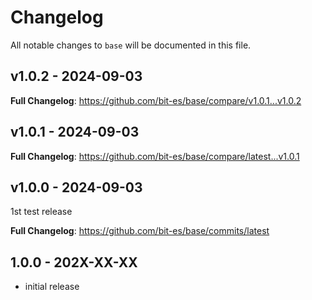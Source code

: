 # Changelog

All notable changes to `base` will be documented in this file.

## v1.0.2 - 2024-09-03

**Full Changelog**: https://github.com/bit-es/base/compare/v1.0.1...v1.0.2

## v1.0.1 - 2024-09-03

**Full Changelog**: https://github.com/bit-es/base/compare/latest...v1.0.1

## v1.0.0 - 2024-09-03

1st test release

**Full Changelog**: https://github.com/bit-es/base/commits/latest

## 1.0.0 - 202X-XX-XX

- initial release

